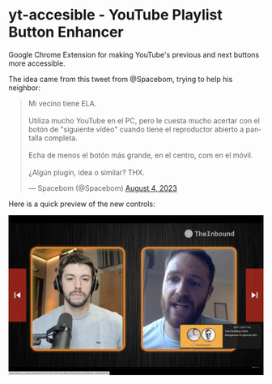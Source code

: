 # yt-accesible - YouTube Playlist Button Enhancer
Google Chrome Extension for making YouTube's previous and next buttons more accessible.

The idea came from this tweet from @Spacebom, trying to help his neighbor:

<blockquote class="twitter-tweet"><p lang="es" dir="ltr">Mi vecino tiene ELA. <br><br>Utiliza mucho YouTube en el PC, pero le cuesta mucho acertar con el botón de &quot;siguiente vídeo&quot; cuando tiene el reproductor abierto a pantalla completa. <br><br>Echa de menos el botón más grande, en el centro, com en el móvil. <br><br>¿Algún plugin, idea o similar? THX.</p>&mdash; Spacebom (@Spacebom) <a href="https://twitter.com/Spacebom/status/1687429685800525827?ref_src=twsrc%5Etfw">August 4, 2023</a></blockquote>

Here is a quick preview of the new controls:

![YouTube Playlist Button Enhancer Controls in Action](https://github.com/xyborg/yt-accesible/blob/main/screenshot.png?raw=true)
